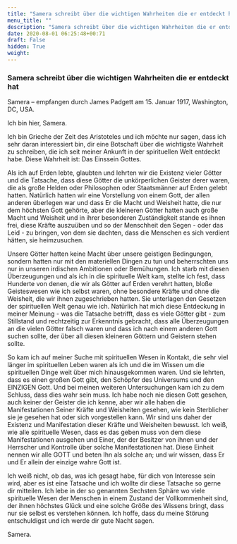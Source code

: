 ```yaml
---
title: "Samera schreibt über die wichtigen Wahrheiten die er entdeckt hat"
menu_title: ""
description: "Samera schreibt über die wichtigen Wahrheiten die er entdeckt hat"
date: 2020-08-01 06:25:48+00:71
draft: False
hidden: True
weight:
---
```

### Samera schreibt über die wichtigen Wahrheiten die er entdeckt hat

Samera – empfangen durch James Padgett am 15. Januar 1917, Washington, DC, USA.

Ich bin hier, Samera.

Ich bin Grieche der Zeit des Aristoteles und ich möchte nur sagen, dass ich sehr daran interessiert bin, dir eine Botschaft über die wichtigste Wahrheit zu schreiben, die ich seit meiner Ankunft in der spirituellen Welt entdeckt habe. Diese Wahrheit ist: Das Einssein Gottes.

Als ich auf Erden lebte, glaubten und lehrten wir die Existenz vieler Götter und die Tatsache, dass diese Götter die unkörperlichen Geister derer waren, die als große Helden oder Philosophen oder Staatsmänner auf Erden gelebt hatten. Natürlich hatten wir eine Vorstellung von einem Gott, der allen anderen überlegen war und dass Er die Macht und Weisheit hatte, die nur dem höchsten Gott gehörte, aber die kleineren Götter hatten auch große Macht und Weisheit und in ihrer besonderen Zuständigkeit stande es ihnen frei, diese Kräfte auszuüben und so der Menschheit den Segen - oder das Leid - zu bringen, von dem sie dachten, dass die Menschen es sich verdient hätten, sie heimzusuchen.

Unsere Götter hatten keine Macht über unsere geistigen Bedingungen, sondern hatten nur mit den materiellen Dingen zu tun und beherrschten uns nur in unseren irdischen Ambitionen oder Bemühungen. Ich starb mit diesen Überzeugungen und als ich in die spirituelle Welt kam, stellte ich fest, dass Hunderte von denen, die wir als Götter auf Erden verehrt hatten, bloße Geisteswesen wie ich selbst waren, ohne besondere Kräfte und ohne die Weisheit, die wir ihnen zugeschrieben hatten. Sie unterlagen den Gesetzen der spirituellen Welt genau wie ich. Natürlich hat mich diese Entdeckung in meiner Meinung - was die Tatsache betrifft, dass es viele Götter gibt - zum Stillstand und rechtzeitig zur Erkenntnis gebracht, dass alle Überzeugungen an die vielen Götter falsch waren und dass ich nach einem anderen Gott suchen sollte, der über all diesen kleineren Göttern und Geistern stehen sollte.

So kam ich auf meiner Suche mit spirituellen Wesen in Kontakt, die sehr viel länger im spirituellen Leben waren als ich und die im Wissen um die spirituellen Dinge weit über mich hinausgekommen waren. Und sie lehrten, dass es einen großen Gott gibt, den Schöpfer des Universums und den EINZIGEN Gott. Und bei meinen weiteren Untersuchungen kam ich zu dem Schluss, dass dies wahr sein muss. Ich habe noch nie diesen Gott gesehen, auch keiner der Geister die ich kenne, aber wir alle haben die Manifestationen Seiner Kräfte und Weisheiten gesehen, wie kein Sterblicher sie je gesehen hat oder sich vorgestellen kann. Wir sind uns daher der Existenz und Manifestation dieser Kräfte und Weisheiten bewusst. Ich weiß, wie alle spirituelle Wesen, dass es das geben muss von dem diese Manifestationen ausgehen und Einer, der der Besitzer von ihnen und der Herrscher und Kontrolle über solche Manifestationen hat. Diese Einheit nennen wir alle GOTT und beten Ihn als solche an; und wir wissen, dass Er und Er allein der einzige wahre Gott ist.  

Ich weiß nicht, ob das, was ich gesagt habe, für dich von Interesse sein wird, aber es ist eine Tatsache und ich wollte dir diese Tatsache so gerne dir mitteilen. Ich lebe in der so genannten Sechsten Sphäre wo viele spirituelle Wesen der Menschen in einem Zustand der Vollkommenheit sind, der ihnen höchstes Glück und eine solche Größe des Wissens bringt, dass nur sie selbst es verstehen können. Ich hoffe, dass du meine Störung entschuldigst und ich werde dir gute Nacht sagen.

Samera.
